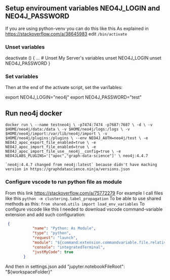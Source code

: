 ## Setup enviroument variables NEO4J_LOGIN and NEO4J_PASSWORD
If you are using python-venv you can do this like this
As explained in https://stackoverflow.com/a/38645983
edit `/bin/activate`
### Unset variables
deactivate () {
    ...
    # Unset My Server's variables
    unset NEO4J_LOGIN
    unset NEO4J_PASSWORD
}
### Set variables
Then at the end of the activate script, set the vari1ables:

export NEO4J_LOGIN="neo4j"
export NEO4J_PASSWORD="test"

## Run neo4j docker
`docker run \
    --name testneo4j \
    -p7474:7474 -p7687:7687 \
    -d \
    -v $HOME/neo4j/data:/data \
    -v $HOME/neo4j/logs:/logs \
    -v $HOME/neo4j/import:/var/lib/neo4j/import \
    -v $HOME/neo4j/plugins:/plugins \
    --env NEO4J_AUTH=neo4j/test \
    -e NEO4J_apoc_export_file_enabled=true \
    -e NEO4J_apoc_import_file_enabled=true \
    -e NEO4J_apoc_import_file_use__neo4j__config=true \
    -e NEO4JLABS_PLUGINS='["apoc","graph-data-science"]' \
    neo4j:4.4.7`

    `neo4j:4.4.7 changed from neo4j:latest` because didn't have maching version in https://graphdatascience.ninja/versions.json


    
### Configure vscode to run python file as module
From this link https://stackoverflow.com/a/75772279
For example I call files like this
```python -m clustering.label_propagation```
To be able to use shared methods as this:
```from shared.utils import load_env_variables```
To configure vscode like this I needed to download vscode command-variable extension and add such configuration:
```json
 {
            "name": "Python: As Module",
            "type": "python",
            "request": "launch",
            "module": "${command:extension.commandvariable.file.relativeFileDotsNoExtension}",
            "console": "integratedTerminal",
            "justMyCode": true
        }
```
And then in settings.json add 
"jupyter.notebookFileRoot": "${workspaceFolder}"